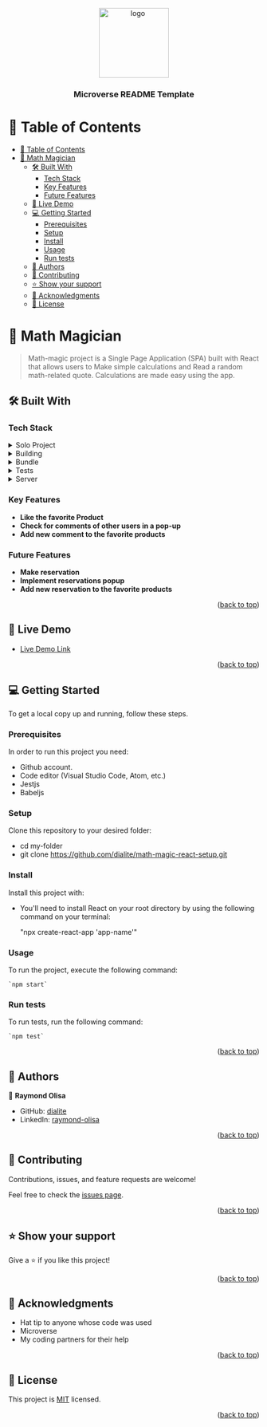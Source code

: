 <a name="readme-top"></a>

<div align="center">

  <img src="https://user-images.githubusercontent.com/78832703/203859927-696905b8-edee-4cc6-8642-0759f99b9ffd.png"
alt="logo" width="140"  height="auto" />
  <br/>

  <h3><b>Microverse README Template</b></h3>

</div>

<!-- TABLE OF CONTENTS -->

# 📗 Table of Contents

- [📗 Table of Contents](#-table-of-contents)
- [📖 Math Magician ](#-math-magician-)
  - [🛠 Built With ](#-built-with-)
    - [Tech Stack ](#tech-stack-)
    - [Key Features ](#key-features-)
    - [Future Features ](#future-features-)
  - [🚀 Live Demo ](#-live-demo-)
  - [💻 Getting Started ](#-getting-started-)
    - [Prerequisites](#prerequisites)
    - [Setup](#setup)
    - [Install](#install)
    - [Usage](#usage)
    - [Run tests](#run-tests)
  - [👥 Authors ](#-authors-)
  - [🤝 Contributing ](#-contributing-)
  - [⭐️ Show your support ](#️-show-your-support-)
  - [🙏 Acknowledgments ](#-acknowledgments-)
  - [📝 License ](#-license-)

<!-- PROJECT DESCRIPTION -->

# 📖 Math Magician <a name="about-project"></a>

> Math-magic project is a Single Page Application (SPA) built with React that allows users to Make simple calculations and Read a random math-related quote. Calculations are made easy using the app.

## 🛠 Built With <a name="built-with"></a>

### Tech Stack <a name="tech-stack"></a>

<details>
  <summary>Solo Project</summary>
  <ul>
    <li><a href="https://github.com/dialite/math-magic-react-setup/tree/math-magic-setup">Math Magician</a></li>
  </ul>
</details>
<details>
  <summary>Building</summary>
  <ul>
    <li><a href="https://www.javascript.com/">JavaScript</a></li>
    <li>REACT</li>
    <li>CSS 3</li>
    <li>ES6</li>
  </ul>
</details>
<details>
  <summary>Bundle</summary>
  <ul>
    <li><a href="https://www.npmjs.com/">NPM</a></li>
  </ul>
  </details>
<details>
  <summary>Tests</summary>
  <ul>
    <li><a href="https://jestjs.io/">Jest</a></li>
    <li><a href="https://babeljs.io/">Babel JS</a></li>
  </ul>
</details>

<details>
  <summary>Server</summary>
  <ul>
    <li><a href="https://webpack.js.org/configuration/dev-server/">WebPack Dev Server</a></li>
  </ul>
</details>


<!-- Features -->

### Key Features <a name="key-features"></a>

- **Like the favorite Product**
- **Check for comments of other users in a pop-up**
- **Add new comment to the favorite products**

<!-- Features -->

### Future Features <a name="key-features"></a>

- **Make reservation**
- **Implement reservations popup**
- **Add new reservation to the favorite products**

<p align="right">(<a href="#readme-top">back to top</a>)</p>

<!-- LIVE DEMO -->

## 🚀 Live Demo <a name="live-demo"></a>


- [Live Demo Link](https://webpack.js.org/configuration/dev-server/)

<p align="right">(<a href="#readme-top">back to top</a>)</p>

<!-- GETTING STARTED -->

## 💻 Getting Started <a name="getting-started"></a>


To get a local copy up and running, follow these steps.

### Prerequisites

In order to run this project you need:

- Github account.
- Code editor (Visual Studio Code, Atom, etc.)
- Jestjs
- Babeljs


### Setup

Clone this repository to your desired folder:


- cd my-folder
- git clone https://github.com/dialite/math-magic-react-setup.git


### Install

Install this project with:

- You'll need to install React on your root directory by using the following command on your terminal:

    "npx create-react-app 'app-name'"

### Usage

To run the project, execute the following command:

    `npm start`

### Run tests

To run tests, run the following command:

    `npm test`


<p align="right">(<a href="#readme-top">back to top</a>)</p>

<!-- AUTHORS -->

## 👥 Authors <a name="authors"></a>

👤 **Raymond Olisa**

- GitHub: [dialite](https://github.com/dialite)
- LinkedIn: [raymond-olisa](https://www.linkedin.com/in/raymond-olisa-775929243/)

<p align="right">(<a href="#readme-top">back to top</a>)</p>

<!-- CONTRIBUTING -->

## 🤝 Contributing <a name="contributing"></a>

Contributions, issues, and feature requests are welcome!

Feel free to check the [issues page](../../issues/).

<p align="right">(<a href="#readme-top">back to top</a>)</p>

<!-- SUPPORT -->

## ⭐️ Show your support <a name="support"></a>

Give a ⭐️ if you like this project!

<p align="right">(<a href="#readme-top">back to top</a>)</p>

<!-- ACKNOWLEDGEMENTS -->

## 🙏 Acknowledgments <a name="acknowledgements"></a>


- Hat tip to anyone whose code was used
- Microverse
- My coding partners for their help

<p align="right">(<a href="#readme-top">back to top</a>)</p>

<!-- LICENSE -->

## 📝 License <a name="license"></a>

This project is [MIT](./LICENSE) licensed.


<p align="right">(<a href="#readme-top">back to top</a>)</p>
